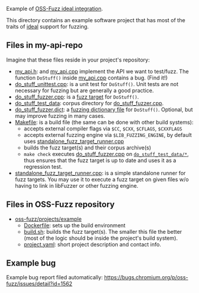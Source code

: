 Example of [OSS-Fuzz ideal integration](https://google.github.io/oss-fuzz/advanced-topics/ideal-integration/).

This directory contains an example software project that has most of the traits of [ideal](https://google.github.io/oss-fuzz/advanced-topics/ideal-integration/) support for fuzzing. 

## Files in my-api-repo
Imagine that these files reside in your project's repository:

* [my_api.h](my_api.h): and [my_api.cpp](my_api.cpp) implement the API we want to test/fuzz. The function `DoStuff()` inside [my_api.cpp](my_api.cpp) contains a bug. (Find it!)
* [do_stuff_unittest.cpp](do_stuff_unittest.cpp): is a unit test for `DoStuff()`. Unit tests are not necessary for fuzzing but are generally a good practice.
* [do_stuff_fuzzer.cpp](do_stuff_fuzzer.cpp): is a [fuzz target](https://llvm.org/docs/LibFuzzer.html#fuzz-target) for `DoStuff()`.
* [do_stuff_test_data](do_stuff_test_data): corpus directory for [do_stuff_fuzzer.cpp](do_stuff_fuzzer.cpp).
* [do_stuff_fuzzer.dict](do_stuff_fuzzer.dict): a [fuzzing dictionary file](https://google.github.io/oss-fuzz/getting-started/new-project-guide#dictionaries) for `DoStuff()`. Optional, but may improve fuzzing in many cases. 
* [Makefile](Makefile): is a build file (the same can be done with other build systems):
  * accepts external compiler flags via `$CC`, `$CXX`, `$CFLAGS`, `$CXXFLAGS`
  * accepts external fuzzing engine via `$LIB_FUZZING_ENGINE`, by default uses [standalone_fuzz_target_runner.cpp](standalone_fuzz_target_runner.cpp)
  * builds the fuzz target(s) and their corpus archive(s)
  * `make check` executes [do_stuff_fuzzer.cpp](do_stuff_fuzzer.cpp) on [`do_stuff_test_data/*`](do_stuff_test_data), thus ensures that the fuzz target is up to date and uses it as a regression test.
* [standalone_fuzz_target_runner.cpp](standalone_fuzz_target_runner.cpp): is a simple standalone runner for fuzz targets. You may use it to execute a fuzz target on given files w/o having to link in libFuzzer or other fuzzing engine.

## Files in OSS-Fuzz repository
* [oss-fuzz/projects/example](..)
  * [Dockerfile](../Dockerfile): sets up the build environment
  * [build.sh](../build.sh): builds the fuzz target(s). The smaller this file the better (most of the logic should be inside the project's build system).
  * [project.yaml](../project.yaml): short project description and contact info.

## Example bug
Example bug report filed automatically: https://bugs.chromium.org/p/oss-fuzz/issues/detail?id=1562



